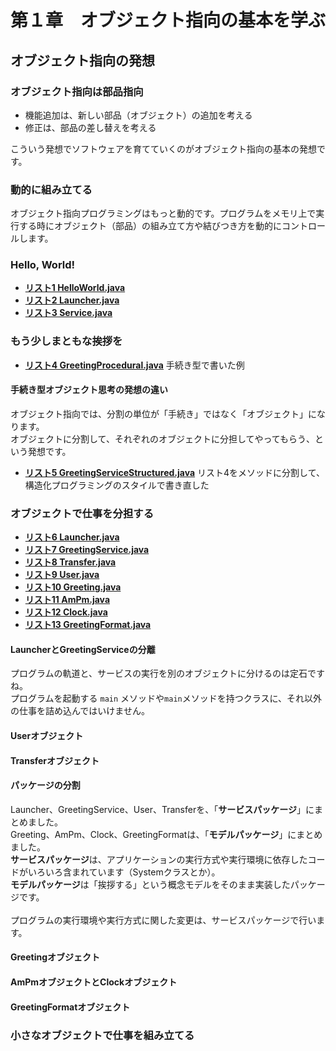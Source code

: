 # 第１章　オブジェクト指向の基本を学ぶ
## オブジェクト指向の発想

### オブジェクト指向は部品指向

- 機能追加は、新しい部品（オブジェクト）の追加を考える
- 修正は、部品の差し替えを考える

こういう発想でソフトウェアを育てていくのがオブジェクト指向の基本の発想です。

### 動的に組み立てる

オブジェクト指向プログラミングはもっと動的です。プログラムをメモリ上で実行する時にオブジェクト（部品）の組み立て方や結びつき方を動的にコントロールします。

### Hello, World!

- [**リスト1 HelloWorld.java**](list-1_HelloWorld.java)
- [**リスト2 Launcher.java**](list-2_Launcher.java)
- [**リスト3 Service.java**](list-3_Service.java)

### もう少しまともな挨拶を
- [**リスト4 GreetingProcedural.java**](list-4_GreetingProcedural.java) 手続き型で書いた例


#### 手続き型オブジェクト思考の発想の違い
オブジェクト指向では、分割の単位が「手続き」ではなく「オブジェクト」になります。<br>
オブジェクトに分割して、それぞれのオブジェクトに分担してやってもらう、という発想です。

- [**リスト5 GreetingServiceStructured.java**](list-05_GreetingServiceStructured.java) リスト4をメソッドに分割して、構造化プログラミングのスタイルで書き直した

### オブジェクトで仕事を分担する
- [**リスト6 Launcher.java**](list-6_Launcher.java)
- [**リスト7 GreetingService.java**](list-7_GreetingService.java)
- [**リスト8 Transfer.java**](list-8_Transfer.java)
- [**リスト9 User.java**](list-9_User.java)
- [**リスト10 Greeting.java**](list-10_Greeting.java)
- [**リスト11 AmPm.java**](list-11_AmPm.java)
- [**リスト12 Clock.java**](list-12_Clock.java)
- [**リスト13 GreetingFormat.java**](list-13_GreetingFormat.java)

#### LauncherとGreetingServiceの分離
プログラムの軌道と、サービスの実行を別のオブジェクトに分けるのは定石ですね。<br>
プログラムを起動する `main` メソッドや`main`メソッドを持つクラスに、それ以外の仕事を詰め込んではいけません。

#### Userオブジェクト

#### Transferオブジェクト

#### パッケージの分割
Launcher、GreetingService、User、Transferを、「**サービスパッケージ**」にまとめました。<br>
Greeting、AmPm、Clock、GreetingFormatは、「**モデルパッケージ**」にまとめました。<br>
**サービスパッケージ**は、アプリケーションの実行方式や実行環境に依存したコードがいろいろ含まれています（Systemクラスとか）。<br>
**モデルパッケージ**は「挨拶する」という概念モデルをそのまま実装したパッケージです。<br>
<br>
プログラムの実行環境や実行方式に関した変更は、サービスパッケージで行います。

#### Greetingオブジェクト

#### AmPmオブジェクトとClockオブジェクト

#### GreetingFormatオブジェクト

### 小さなオブジェクトで仕事を組み立てる


